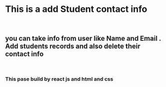 <h1> This is a add Student contact info</h1>
</br>
<h2> you can take info from user like Name and Email . Add students records and also delete their contact info</h2>
</br>
<h3>This pase build by react js and html and css</h3>

